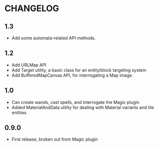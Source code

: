 # CHANGELOG

## 1.3

 - Add some automata-related API methods.

## 1.2

 - Add URLMap API
 - Add Target utility, a basic class for an entity/block targeting system
 - Add BufferedMapCanvas API, for interrogating a Map image.

## 1.0

 - Can create wands, cast spells, and interrogate the Magic plugin
 - Added MaterialAndData utility for dealing with Material variants and tile entities

## 0.9.0

- First release, broken out from Magic plugin
